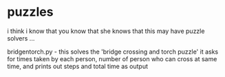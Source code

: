 # puzzles
i think i know that you know that she knows that this may have puzzle solvers ...

bridgentorch.py - this solves the 'bridge crossing and torch puzzle' it asks for times taken by each person, number of person who can cross at same time, and prints out steps and total time as output

